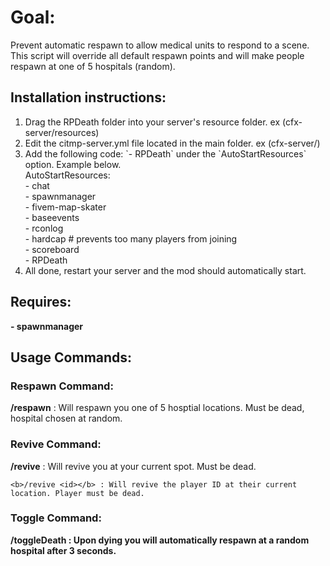 <h1>Goal:</h1>
  Prevent automatic respawn to allow medical units to respond to a scene. This script will override all default respawn points and will make people respawn at one of 5 hospitals (random).

<h2>Installation instructions: </h2>
<ol>
  <li>Drag the RPDeath folder into your server's resource folder. ex (cfx-server/resources)</li>
  <li>Edit the citmp-server.yml file located in the main folder. ex (cfx-server/)</li>
  <li>Add the following code: `- RPDeath` under the `AutoStartResources` option. Example below.<br/>
   AutoStartResources:<br/>
    - chat<br/>
    - spawnmanager<br/>
    - fivem-map-skater<br/>
    - baseevents<br/>
    - rconlog<br/>
    - hardcap # prevents too many players from joining<br/>
    - scoreboard<br/>
    - RPDeath</li>
  <li>All done, restart your server and the mod should automatically start.</li>
</ol>

<h2>Requires:</h2>
  <b>- spawnmanager</b>

<h2>Usage Commands:</h2>

  <h3>Respawn Command:</h3>
    <b>/respawn</b> : Will respawn you one of 5 hosptial locations. Must be dead, hospital chosen at random.

  <h3>Revive Command:</h3>
    <b>/revive</b> : Will revive you at your current spot. Must be dead.<br/>

    <b>/revive <id></b> : Will revive the player ID at their current location. Player must be dead.

  <h3>Toggle Command:</h3>
    <b>/toggleDeath<b> : Upon dying you will automatically respawn at a random hospital after 3 seconds.